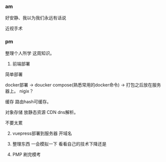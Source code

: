 <!--
 * @Author: dhj 17613071153@163.com
 * @Date: 2023-03-27 10:15:12
 * @LastEditors: dhj 17613071153@163.com
 * @LastEditTime: 2023-03-31 16:39:55
 * @FilePath: \vuepress\docs\docs\life\3-27.md
 * @Description: 这是默认设置,请设置`customMade`, 打开koroFileHeader查看配置 进行设置: https://github.com/OBKoro1/koro1FileHeader/wiki/%E9%85%8D%E7%BD%AE
-->
### am

好安静、我以为我们永远有话说

近视手术

### pm

整理个人所学 这周知识。

1. 前端部署

简单部署 

docker部署 -> doucker compose(熟悉常用的docker命令) -> 打包之后放在服务器上。 nigix？

缓存 路由hash可缓存。 

对象存储 放静态资源 CDN dns解析。

不要太累

2. vuepress部署到服务器 开域名

3. 整理东西 一会模拟一下 看看自己的技术下降还是

4. PMP 刷完模考